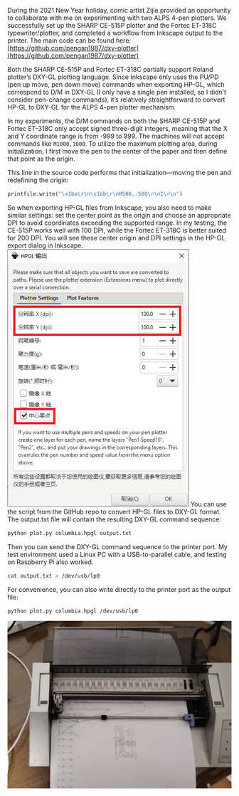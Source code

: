 During the 2021 New Year holiday, comic artist Zijie provided an opportunity to collaborate with me on experimenting with two ALPS 4-pen plotters. We successfully set up the SHARP CE-515P plotter and the Fortec ET-318C typewriter/plotter, and completed a workflow from Inkscape output to the printer. The main code can be found here:
[https://github.com/pengan1987/dxy-plotter](https://github.com/pengan1987/dxy-plotter)

Both the SHARP CE-515P and Fortec ET-318C partially support Roland plotter’s DXY-GL plotting language. Since Inkscape only uses the PU/PD (pen up move, pen down move) commands when exporting HP-GL, which correspond to D/M in DXY-GL (I only have a single pen installed, so I didn’t consider pen-change commands), it’s relatively straightforward to convert HP-GL to DXY-GL for the ALPS 4-pen plotter mechanism.

In my experiments, the D/M commands on both the SHARP CE-515P and Fortec ET-318C only accept signed three-digit integers, meaning that the X and Y coordinate range is from -999 to 999. The machines will not accept commands like `M1000,1000`. To utilize the maximum plotting area, during initialization, I first move the pen to the center of the paper and then define that point as the origin.

This line in the source code performs that initialization—moving the pen and redefining the origin:
```python
printfile.write("\x1ba\r\n\x1bb\r\nM500,-500\r\nI\r\n")
```
So when exporting HP-GL files from Inkscape, you also need to make similar settings: set the center point as the origin and choose an appropriate DPI to avoid coordinates exceeding the supported range. In my testing, the CE-515P works well with 100 DPI, while the Fortec ET-318C is better suited for 200 DPI. You will see these center origin and DPI settings in the HP-GL export dialog in Inkscape.
![Inkscape HPGL export](inkscape.png)
You can use the script from the GitHub repo to convert HP-GL files to DXY-GL format. The output.txt file will contain the resulting DXY-GL command sequence:
```bash
python plot.py columbia.hpgl output.txt
```
Then you can send the DXY-GL command sequence to the printer port. My test environment used a Linux PC with a USB-to-parallel cable, and testing on Raspberry Pi also worked.
```bash
cat output.txt > /dev/usb/lp0
```
For convenience, you can also write directly to the printer port as the output file:
```bash
python plot.py columbia.hpgl /dev/usb/lp0
```
![Plotter output](plotter.jpg)
